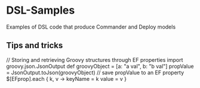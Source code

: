 # DSL-Samples

Examples of DSL code that produce Commander and Deploy models

## Tips and tricks

// Storing and retrieving Groovy structures through EF properties
import groovy.json.JsonOutput
def groovyObject = [a: "a val", b: "b val"]
propValue = JsonOutput.toJson(groovyObject)
// save propValue to an EF property
$[EFprop].each { k, v ->
	keyName = k
	value = v
}



